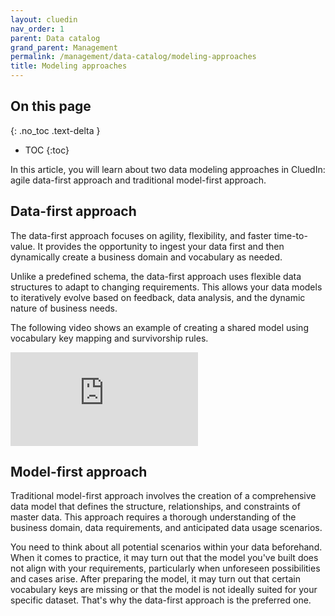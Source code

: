 ```yaml
---
layout: cluedin
nav_order: 1
parent: Data catalog
grand_parent: Management
permalink: /management/data-catalog/modeling-approaches
title: Modeling approaches
---
```

## On this page
{: .no_toc .text-delta }
- TOC
{:toc}

In this article, you will learn about two data modeling approaches in CluedIn: agile data-first approach and traditional model-first approach.

## Data-first approach

The data-first approach focuses on agility, flexibility, and faster time-to-value. It provides the opportunity to ingest your data first and then dynamically create a business domain and vocabulary as needed.

Unlike a predefined schema, the data-first approach uses flexible data structures to adapt to changing requirements. This allows your data models to iteratively evolve based on feedback, data analysis, and the dynamic nature of business needs.

The following video shows an example of creating a shared model using vocabulary key mapping and survivorship rules.

<div class="videoFrame">
<iframe src="https://player.vimeo.com/video/920523650?badge=0&amp;autopause=0&amp;player_id=0&amp;app_id=58479" frameborder="0" allow="autoplay; fullscreen; picture-in-picture; clipboard-write" title="Vocabulary key mapping"></iframe>
</div>

## Model-first approach

Traditional model-first approach involves the creation of a comprehensive data model that defines the structure, relationships, and constraints of master data. This approach requires a thorough understanding of the business domain, data requirements, and anticipated data usage scenarios.

You need to think about all potential scenarios within your data beforehand. When it comes to practice, it may turn out that the model you've built does not align with your requirements, particularly when unforeseen possibilities and cases arise. After preparing the model, it may turn out that certain vocabulary keys are missing or that the model is not ideally suited for your specific dataset. That's why the data-first approach is the preferred one.